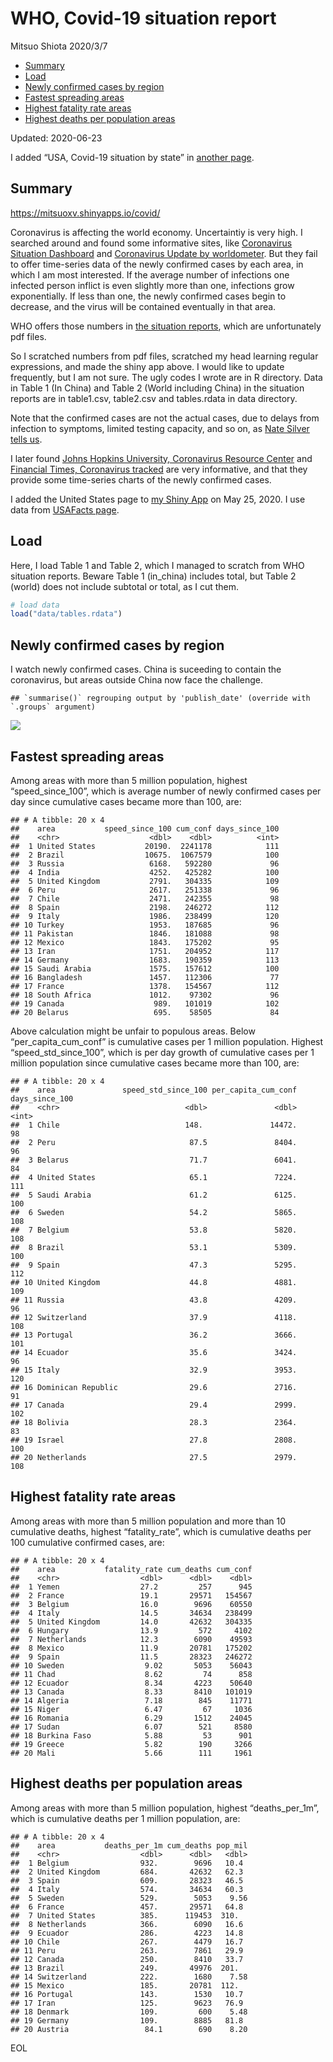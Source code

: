 WHO, Covid-19 situation report
================
Mitsuo Shiota
2020/3/7

  - [Summary](#summary)
  - [Load](#load)
  - [Newly confirmed cases by region](#newly-confirmed-cases-by-region)
  - [Fastest spreading areas](#fastest-spreading-areas)
  - [Highest fatality rate areas](#highest-fatality-rate-areas)
  - [Highest deaths per population
    areas](#highest-deaths-per-population-areas)

Updated: 2020-06-23

I added “USA, Covid-19 situation by state” in [another page](USA.md).

## Summary

<https://mitsuoxv.shinyapps.io/covid/>

Coronavirus is affecting the world economy. Uncertaintiy is very high. I
searched around and found some informative sites, like [Coronavirus
Situation
Dashboard](https://who.maps.arcgis.com/apps/opsdashboard/index.html#/c88e37cfc43b4ed3baf977d77e4a0667)
and [Coronavirus Update by
worldometer](https://www.worldometers.info/coronavirus/). But they fail
to offer time-series data of the newly confirmed cases by each area, in
which I am most interested. If the average number of infections one
infected person inflict is even slightly more than one, infections grow
exponentially. If less than one, the newly confirmed cases begin to
decrease, and the virus will be contained eventually in that area.

WHO offers those numbers in [the situation
reports](https://www.who.int/emergencies/diseases/novel-coronavirus-2019/situation-reports/),
which are unfortunately pdf files.

So I scratched numbers from pdf files, scratched my head learning
regular expressions, and made the shiny app above. I would like to
update frequently, but I am not sure. The ugly codes I wrote are in R
directory. Data in Table 1 (In China) and Table 2 (World including
China) in the situation reports are in table1.csv, table2.csv and
tables.rdata in data directory.

Note that the confirmed cases are not the actual cases, due to delays
from infection to symptoms, limited testing capacity, and so on, as
[Nate Silver tells
us](https://fivethirtyeight.com/features/coronavirus-case-counts-are-meaningless/).

I later found [Johns Hopkins University, Coronavirus Resource
Center](https://coronavirus.jhu.edu/) and [Financial Times, Coronavirus
tracked](https://www.ft.com/content/a26fbf7e-48f8-11ea-aeb3-955839e06441)
are very informative, and that they provide some time-series charts of
the newly confirmed cases.

I added the United States page to [my Shiny
App](https://mitsuoxv.shinyapps.io/covid/) on May 25, 2020. I use data
from [USAFacts
page](https://usafacts.org/visualizations/coronavirus-covid-19-spread-map/).

## Load

Here, I load Table 1 and Table 2, which I managed to scratch from WHO
situation reports. Beware Table 1 (in\_china) includes total, but Table
2 (world) does not include subtotal or total, as I cut them.

``` r
# load data
load("data/tables.rdata")
```

## Newly confirmed cases by region

I watch newly confirmed cases. China is suceeding to contain the
coronavirus, but areas outside China now face the challenge.

    ## `summarise()` regrouping output by 'publish_date' (override with `.groups` argument)

![](README_files/figure-gfm/chart-1.png)<!-- -->

## Fastest spreading areas

Among areas with more than 5 million population, highest
“speed\_since\_100”, which is average number of newly confirmed cases
per day since cumulative cases became more than 100, are:

    ## # A tibble: 20 x 4
    ##    area           speed_since_100 cum_conf days_since_100
    ##    <chr>                    <dbl>    <dbl>          <int>
    ##  1 United States           20190.  2241178            111
    ##  2 Brazil                  10675.  1067579            100
    ##  3 Russia                   6168.   592280             96
    ##  4 India                    4252.   425282            100
    ##  5 United Kingdom           2791.   304335            109
    ##  6 Peru                     2617.   251338             96
    ##  7 Chile                    2471.   242355             98
    ##  8 Spain                    2198.   246272            112
    ##  9 Italy                    1986.   238499            120
    ## 10 Turkey                   1953.   187685             96
    ## 11 Pakistan                 1846.   181088             98
    ## 12 Mexico                   1843.   175202             95
    ## 13 Iran                     1751.   204952            117
    ## 14 Germany                  1683.   190359            113
    ## 15 Saudi Arabia             1575.   157612            100
    ## 16 Bangladesh               1457.   112306             77
    ## 17 France                   1378.   154567            112
    ## 18 South Africa             1012.    97302             96
    ## 19 Canada                    989.   101019            102
    ## 20 Belarus                   695.    58505             84

Above calculation might be unfair to populous areas. Below
“per\_capita\_cum\_conf” is cumulative cases per 1 million population.
Highest “speed\_std\_since\_100”, which is per day growth of cumulative
cases per 1 million population since cumulative cases became more than
100, are:

    ## # A tibble: 20 x 4
    ##    area               speed_std_since_100 per_capita_cum_conf days_since_100
    ##    <chr>                            <dbl>               <dbl>          <int>
    ##  1 Chile                            148.               14472.             98
    ##  2 Peru                              87.5               8404.             96
    ##  3 Belarus                           71.7               6041.             84
    ##  4 United States                     65.1               7224.            111
    ##  5 Saudi Arabia                      61.2               6125.            100
    ##  6 Sweden                            54.2               5865.            108
    ##  7 Belgium                           53.8               5820.            108
    ##  8 Brazil                            53.1               5309.            100
    ##  9 Spain                             47.3               5295.            112
    ## 10 United Kingdom                    44.8               4881.            109
    ## 11 Russia                            43.8               4209.             96
    ## 12 Switzerland                       37.9               4118.            108
    ## 13 Portugal                          36.2               3666.            101
    ## 14 Ecuador                           35.6               3424.             96
    ## 15 Italy                             32.9               3953.            120
    ## 16 Dominican Republic                29.6               2716.             91
    ## 17 Canada                            29.4               2999.            102
    ## 18 Bolivia                           28.3               2364.             83
    ## 19 Israel                            27.8               2808.            100
    ## 20 Netherlands                       27.5               2979.            108

## Highest fatality rate areas

Among areas with more than 5 million population and more than 10
cumulative deaths, highest “fatality\_rate”, which is cumulative deaths
per 100 cumulative confirmed cases, are:

    ## # A tibble: 20 x 4
    ##    area           fatality_rate cum_deaths cum_conf
    ##    <chr>                  <dbl>      <dbl>    <dbl>
    ##  1 Yemen                  27.2         257      945
    ##  2 France                 19.1       29571   154567
    ##  3 Belgium                16.0        9696    60550
    ##  4 Italy                  14.5       34634   238499
    ##  5 United Kingdom         14.0       42632   304335
    ##  6 Hungary                13.9         572     4102
    ##  7 Netherlands            12.3        6090    49593
    ##  8 Mexico                 11.9       20781   175202
    ##  9 Spain                  11.5       28323   246272
    ## 10 Sweden                  9.02       5053    56043
    ## 11 Chad                    8.62         74      858
    ## 12 Ecuador                 8.34       4223    50640
    ## 13 Canada                  8.33       8410   101019
    ## 14 Algeria                 7.18        845    11771
    ## 15 Niger                   6.47         67     1036
    ## 16 Romania                 6.29       1512    24045
    ## 17 Sudan                   6.07        521     8580
    ## 18 Burkina Faso            5.88         53      901
    ## 19 Greece                  5.82        190     3266
    ## 20 Mali                    5.66        111     1961

## Highest deaths per population areas

Among areas with more than 5 million population, highest
“deaths\_per\_1m”, which is cumulative deaths per 1 million
population, are:

    ## # A tibble: 20 x 4
    ##    area           deaths_per_1m cum_deaths pop_mil
    ##    <chr>                  <dbl>      <dbl>   <dbl>
    ##  1 Belgium                932.        9696   10.4 
    ##  2 United Kingdom         684.       42632   62.3 
    ##  3 Spain                  609.       28323   46.5 
    ##  4 Italy                  574.       34634   60.3 
    ##  5 Sweden                 529.        5053    9.56
    ##  6 France                 457.       29571   64.8 
    ##  7 United States          385.      119453  310.  
    ##  8 Netherlands            366.        6090   16.6 
    ##  9 Ecuador                286.        4223   14.8 
    ## 10 Chile                  267.        4479   16.7 
    ## 11 Peru                   263.        7861   29.9 
    ## 12 Canada                 250.        8410   33.7 
    ## 13 Brazil                 249.       49976  201.  
    ## 14 Switzerland            222.        1680    7.58
    ## 15 Mexico                 185.       20781  112.  
    ## 16 Portugal               143.        1530   10.7 
    ## 17 Iran                   125.        9623   76.9 
    ## 18 Denmark                109.         600    5.48
    ## 19 Germany                109.        8885   81.8 
    ## 20 Austria                 84.1        690    8.20

EOL
